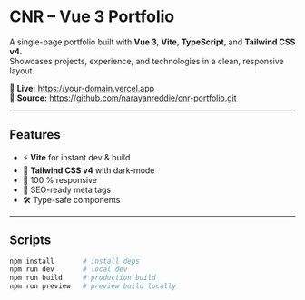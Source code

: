 # CNR – Vue 3 Portfolio

A single-page portfolio built with **Vue 3**, **Vite**, **TypeScript**, and **Tailwind CSS v4**.  
Showcases projects, experience, and technologies in a clean, responsive layout.

🔗 **Live:** https://your-domain.vercel.app  
📁 **Source:** https://github.com/narayanreddie/cnr-portfolio.git

---

## Features
- ⚡️ **Vite** for instant dev & build  
- 🎨 **Tailwind CSS v4** with dark-mode  
- 📱 100 % responsive  
- 🎯 SEO-ready meta tags  
- 🛠️ Type-safe components

---

## Scripts
```bash
npm install       # install deps
npm run dev       # local dev
npm run build     # production build
npm run preview   # preview build locally